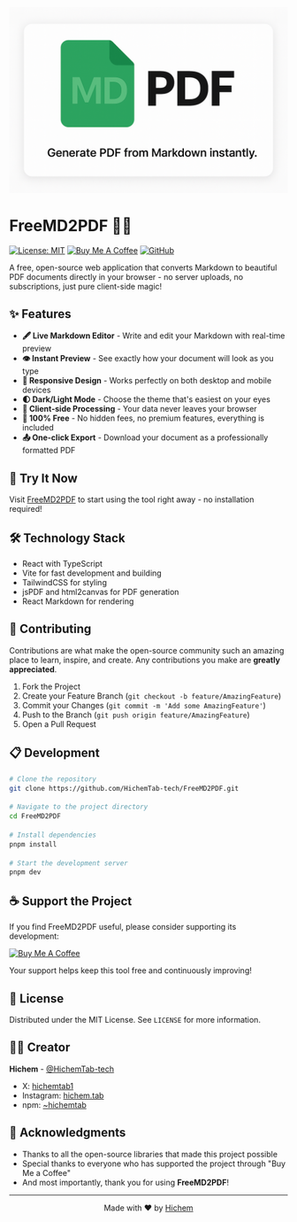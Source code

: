 <!--suppress HtmlDeprecatedAttribute -->
<p align="center">
  <img src="https://raw.githubusercontent.com/HichemTab-tech/FreeMD2PDF/master/public/cover.png" alt="cover image"/>
</p>

# FreeMD2PDF 📄✨

[![License: MIT](https://img.shields.io/badge/License-MIT-blue.svg)](https://opensource.org/licenses/MIT)
[![Buy Me A Coffee](https://img.shields.io/badge/Buy%20Me%20A%20Coffee-Support-orange.svg)](https://www.buymeacoffee.com/HichemTabTech)
[![GitHub](https://img.shields.io/badge/GitHub-HichemTab--tech-green.svg)](https://github.com/HichemTab-tech)

A free, open-source web application that converts Markdown to beautiful PDF documents directly in your browser -
no server uploads, no subscriptions, just pure client-side magic!

## ✨ Features

- **🖋️ Live Markdown Editor** - Write and edit your Markdown with real-time preview
- **👁️ Instant Preview** - See exactly how your document will look as you type
- **📱 Responsive Design** - Works perfectly on both desktop and mobile devices
- **🌓 Dark/Light Mode** - Choose the theme that's easiest on your eyes
- **🔄 Client-side Processing** - Your data never leaves your browser
- **💯 100% Free** - No hidden fees, no premium features, everything is included
- **📤 One-click Export** - Download your document as a professionally formatted PDF

## 🚀 Try It Now

Visit [FreeMD2PDF](https://free-md-2-pdf.vercel.app) to start using the tool right away - no installation required!

## 🛠️ Technology Stack

- React with TypeScript
- Vite for fast development and building
- TailwindCSS for styling
- jsPDF and html2canvas for PDF generation
- React Markdown for rendering

## 🤝 Contributing

Contributions are what make the open-source community such an amazing place to learn, inspire, and create.
Any contributions you make are **greatly appreciated**.

1. Fork the Project
2. Create your Feature Branch (`git checkout -b feature/AmazingFeature`)
3. Commit your Changes (`git commit -m 'Add some AmazingFeature'`)
4. Push to the Branch (`git push origin feature/AmazingFeature`)
5. Open a Pull Request

## 📋 Development

```bash
# Clone the repository
git clone https://github.com/HichemTab-tech/FreeMD2PDF.git

# Navigate to the project directory
cd FreeMD2PDF

# Install dependencies
pnpm install

# Start the development server
pnpm dev
```

## ☕ Support the Project

If you find FreeMD2PDF useful, please consider supporting its development:

[![Buy Me A Coffee](https://img.buymeacoffee.com/button-api/?text=Buy%20me%20a%20coffee&emoji=&slug=HichemTabTech&button_colour=FFDD00&font_colour=000000&font_family=Cookie&outline_colour=000000&coffee_colour=ffffff)](https://www.buymeacoffee.com/HichemTabTech)

Your support helps keep this tool free and continuously improving!

## 📜 License

Distributed under the MIT License. See `LICENSE` for more information.

## 👨‍💻 Creator

**Hichem** - [@HichemTab-tech](https://github.com/HichemTab-tech)

- X: [hichemtab1](https://x.com/hichemtab1)
- Instagram: [hichem.tab](https://instagram.com/hichem.tab)
- npm: [~hichemtab](https://www.npmjs.com/~hichemtab)

## 🙏 Acknowledgments

- Thanks to all the open-source libraries that made this project possible
- Special thanks to everyone who has supported the project through "Buy Me a Coffee"
- And most importantly, thank you for using **FreeMD2PDF**!

---

<!--suppress HtmlDeprecatedAttribute -->
<p align="center">Made with ❤️ by <a href="https://github.com/HichemTab-tech">Hichem</a></p>